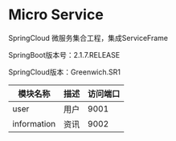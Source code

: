 # Micro Service
SpringCloud 微服务集合工程，集成ServiceFrame

SpringBoot版本号：2.1.7.RELEASE

SpringCloud版本：Greenwich.SR1

模块名称 | 描述 |  访问端口  
-|-|-
user | 用户 | 9001 |
information | 资讯 | 9002 |